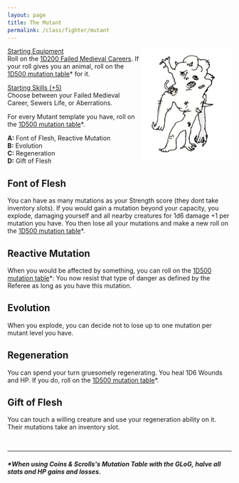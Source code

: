 ```yaml
---
layout: page
title: The Mutant
permalink: /class/fighter/mutant
---
```


<img align="right" width=200px src="/images/AbyssaWretch.png">

<ins>Starting Equipment</ins><br>
Roll on the [1D200 Failed Medieval Careers](http://tenfootpolemic.blogspot.com/2014/01/200-failed-medieval-careers.html). If your roll gives you an animal, roll on the [1D500 mutation table](https://coinsandscrolls.blogspot.com/2018/01/osr-1d500-biological-mutations.html)* for it.

<ins>Starting Skills (+5)</ins><br>
Choose between your Failed Medieval Career, Sewers Life, or Aberrations.

For every Mutant template you have, roll on the [1D500 mutation table](https://coinsandscrolls.blogspot.com/2018/01/osr-1d500-biological-mutations.html)*.

**A:** Font of Flesh, Reactive Mutation<br>
**B:** Evolution<br>
**C:** Regeneration<br>
**D:** Gift of Flesh<br>

## Font of Flesh
You can have as many mutations as your Strength score (they dont take inventory slots). If you would gain a mutation beyond your capacity, you explode, damaging yourself and all nearby creatures for 1d6 damage +1  per mutation you have. You then lose all your mutations and make a new roll on the [1D500 mutation table](https://coinsandscrolls.blogspot.com/2018/01/osr-1d500-biological-mutations.html)*.

## Reactive Mutation
When you would be affected by something, you can roll on the [1D500 mutation table](https://coinsandscrolls.blogspot.com/2018/01/osr-1d500-biological-mutations.html)*: You now resist that type of danger as defined by the Referee as long as you have this mutation. 

## Evolution
When you explode, you can decide not to lose up to one mutation per mutant level you have.

## Regeneration
You can spend your turn gruesomely regenerating. You heal 1D6 Wounds and HP. If you do, roll on the [1D500 mutation table](https://coinsandscrolls.blogspot.com/2018/01/osr-1d500-biological-mutations.html)*.

## Gift of Flesh
You can touch a willing creature and use your regeneration ability on it. Their mutations take an inventory slot.

<br>

---

##### **When using Coins & Scrolls's Mutation Table with the GLoG, halve all stats and HP gains and losses.*
